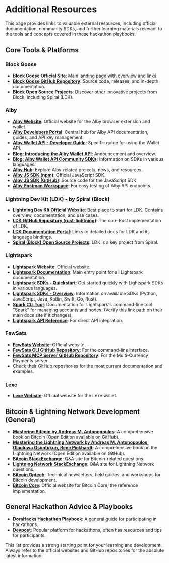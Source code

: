 # Additional Resources

This page provides links to valuable external resources, including official documentation, community SDKs, and further learning materials relevant to the tools and concepts covered in these hackathon playbooks.

## Core Tools & Platforms

### Block Goose
*   **[Block Goose Official Site](https://block.github.io/goose/)**: Main landing page with overview and links.
*   **[Block Goose GitHub Repository](https://github.com/block/goose)**: Source code, releases, and in-depth documentation.
*   **[Block Open Source Projects](https://block.xyz/open-source)**: Discover other innovative projects from Block, including Spiral (LDK).

### Alby
*   **[Alby Website](https://getalby.com/)**: Official website for the Alby browser extension and wallet.
*   **[Alby Developers Portal](https://getalby.com/developers)**: Central hub for Alby API documentation, guides, and API key management.
*   **[Alby Wallet API - Developer Guide](https://guides.getalby.com/developer-guide/alby-wallet-api)**: Specific guide for using the Wallet API.
*   **[Blog: Introducing the Alby Wallet API](https://blog.getalby.com/introducing-the-alby-wallet-api/)**: Announcement and overview.
*   **[Blog: Alby Wallet API Community SDKs](https://blog.getalby.com/introducing-alby-wallet-api-community-sdks/)**: Information on SDKs in various languages.
*   **[Alby Hub](https://albyhub.com/)**: Explore Alby-related projects, news, and resources.
*   **[Alby JS SDK (npm)](https://www.npmjs.com/package/alby-js-sdk)**: Official JavaScript SDK.
*   **[Alby JS SDK (GitHub)](https://github.com/getAlby/alby-js-sdk)**: Source code for the JavaScript SDK.
*   **[Alby Postman Workspace](https://www.postman.com/alby/workspace/alby-s-public-workspace/overview)**: For easy testing of Alby API endpoints.

### Lightning Dev Kit (LDK) - by Spiral (Block)
*   **[Lightning Dev Kit Official Website](https://lightningdevkit.org/)**: Best place to start for LDK. Contains overview, documentation, and use cases.
*   **[LDK GitHub Repository (rust-lightning)](https://github.com/lightningdevkit/rust-lightning)**: The core Rust implementation of LDK.
*   **[LDK Documentation Portal](https://lightningdevkit.org/documentation/)**: Links to detailed docs for LDK and its language bindings.
*   **[Spiral (Block) Open Source Projects](https://block.xyz/open-source)**: LDK is a key project from Spiral.

### Lightspark
*   **[Lightspark Website](https://www.lightspark.com/)**: Official website.
*   **[Lightspark Documentation](https://docs.lightspark.com/)**: Main entry point for all Lightspark documentation.
*   **[Lightspark SDKs - Quickstart](https://docs.lightspark.com/lightspark-sdk/quickstart)**: Get started quickly with Lightspark SDKs in various languages.
*   **[Lightspark SDKs - Overview](https://docs.lightspark.com/lightspark-sdk/sdks-overview)**: Information on available SDKs (Python, JavaScript, Java, Kotlin, Swift, Go, Rust).
*   **[Spark CLI Tool](https://docs.lightspark.com/spark/installation)**: Documentation for Lightspark's command-line tool "Spark" for managing accounts and nodes. (Verify this link path on their main docs site if it changes).
*   **[Lightspark API Reference](https://docs.lightspark.com/api-reference/introduction)**: For direct API integration.

### FewSats
*   **[FewSats Website](https://www.fewsats.com/)**: Official website.
*   **[FewSats CLI GitHub Repository](https://github.com/Fewsats/fewsatscli)**: For the command-line interface.
*   **[FewSats MCP Server GitHub Repository](https://github.com/Fewsats/fewsats-mcp)**: For the Multi-Currency Payments server.
*   Check their GitHub repositories for the most current documentation and examples.

### Lexe
*   **[Lexe Website](https://lexe.app/)**: Official website for the Lexe wallet.

## Bitcoin & Lightning Network Development (General)

*   **[Mastering Bitcoin by Andreas M. Antonopoulos](https://github.com/bitcoinbook/bitcoinbook)**: A comprehensive book on Bitcoin (Open Edition available on GitHub).
*   **[Mastering the Lightning Network by Andreas M. Antonopoulos, Olaoluwa Osuntokun, René Pickhardt](https://github.com/lnbook/lnbook)**: A comprehensive book on the Lightning Network (Open Edition available on GitHub).
*   **[Bitcoin StackExchange](https://bitcoin.stackexchange.com/)**: Q&A site for Bitcoin-related questions.
*   **[Lightning Network StackExchange](https://lightning.stackexchange.com/)**: Q&A site for Lightning Network questions.
*   **[Bitcoin Optech](https://bitcoinops.org/)**: Technical newsletters, field guides, and workshops for Bitcoin development.
*   **[Bitcoin Core](https://bitcoincore.org/)**: Official website for Bitcoin Core, the reference implementation.

## General Hackathon Advice & Playbooks

*   **[DoraHacks Hackathon Playbook](https://dorahacksglobal.github.io/Hackathon-Playbook/)**: A general guide for participating in hackathons.
*   **[Devpost](https://devpost.com/)**: Popular platform for hackathons, often has resources and tips for participants.

This list provides a strong starting point for your learning and development. Always refer to the official websites and GitHub repositories for the absolute latest information.
